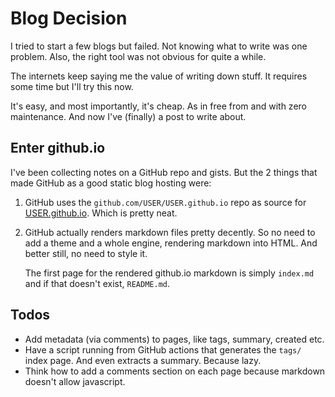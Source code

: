 # Blog Decision

I tried to start a few blogs but failed. Not knowing what to write was
one problem. Also, the right tool was not obvious for quite a while.

The internets keep saying me the value of writing down stuff. It requires
some time but I'll try this now.

It's easy, and most importantly, it's cheap. As in free from and with
zero maintenance. And now I've (finally) a post to write about.


## Enter github.io

I've been collecting notes on a GitHub repo and gists. But the 2 things
that made GitHub as a good static blog hosting were:

1. GitHub uses the `github.com/USER/USER.github.io` repo as source for
   [USER.github.io](https://USER.github.io). Which is pretty neat.

2. GitHub actually renders markdown files pretty decently. So no need
   to add a theme and a whole engine, rendering markdown into HTML. And
   better still, no need to style it.
   
   The first page for the rendered github.io markdown is simply `index.md`
   and if that doesn't exist, `README.md`.


## Todos

- Add metadata (via comments) to pages, like tags, summary, created etc.
- Have a script running from GitHub actions that generates the `tags/`
  index page. And even extracts a summary. Because lazy.
- Think how to add a comments section on each page because markdown
  doesn't allow javascript.
